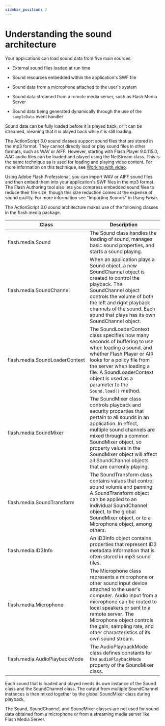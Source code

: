 ```yaml
---
sidebar_position: 2
---
```


# Understanding the sound architecture

Your applications can load sound data from five main sources:

- External sound files loaded at run time

- Sound resources embedded within the application's SWF file

- Sound data from a microphone attached to the user's system

- Sound data streamed from a remote media server, such as Flash Media Server

- Sound data being generated dynamically through the use of the `sampleData`
  event handler

Sound data can be fully loaded before it is played back, or it can be streamed,
meaning that it is played back while it is still loading.

The ActionScript 3.0 sound classes support sound files that are stored in the
mp3 format. They cannot directly load or play sound files in other formats, such
as WAV or AIFF. However, starting with Flash Player 9.0.115.0, AAC audio files
can be loaded and played using the NetStream class. This is the same technique
as is used for loading and playing video content. For more information on this
technique, see [Working with video](../working-with-video/index.md).

Using Adobe Flash Professional, you can import WAV or AIFF sound files and then
embed them into your application's SWF files in the mp3 format. The Flash
Authoring tool also lets you compress embedded sound files to reduce their file
size, though this size reduction comes at the expense of sound quality. For more
information see "Importing Sounds" in _Using Flash_.

The ActionScript 3.0 sound architecture makes use of the following classes in
the flash.media package.

| Class                          | Description                                                                                                                                                                                                                                                                                                    |
| ------------------------------ | -------------------------------------------------------------------------------------------------------------------------------------------------------------------------------------------------------------------------------------------------------------------------------------------------------------- |
| flash.media.Sound              | The Sound class handles the loading of sound, manages basic sound properties, and starts a sound playing.                                                                                                                                                                                                      |
| flash.media.SoundChannel       | When an application plays a Sound object, a new SoundChannel object is created to control the playback. The SoundChannel object controls the volume of both the left and right playback channels of the sound. Each sound that plays has its own SoundChannel object.                                          |
| flash.media.SoundLoaderContext | The SoundLoaderContext class specifies how many seconds of buffering to use when loading a sound, and whether Flash Player or AIR looks for a policy file from the server when loading a file. A SoundLoaderContext object is used as a parameter to the `Sound.load()` method.                                |
| flash.media.SoundMixer         | The SoundMixer class controls playback and security properties that pertain to all sounds in an application. In effect, multiple sound channels are mixed through a common SoundMixer object, so property values in the SoundMixer object will affect all SoundChannel objects that are currently playing.     |
| flash.media.SoundTransform     | The SoundTransform class contains values that control sound volume and panning. A SoundTransform object can be applied to an individual SoundChannel object, to the global SoundMixer object, or to a Microphone object, among others.                                                                         |
| flash.media.ID3Info            | An ID3Info object contains properties that represent ID3 metadata information that is often stored in mp3 sound files.                                                                                                                                                                                         |
| flash.media.Microphone         | The Microphone class represents a microphone or other sound input device attached to the user's computer. Audio input from a microphone can be routed to local speakers or sent to a remote server. The Microphone object controls the gain, sampling rate, and other characteristics of its own sound stream. |
| flash.media.AudioPlaybackMode  | The AudioPlaybackMode class defines constants for the `audioPlaybackMode` property of the SoundMixer class.                                                                                                                                                                                                    |

Each sound that is loaded and played needs its own instance of the Sound class
and the SoundChannel class. The output from multiple SoundChannel instances is
then mixed together by the global SoundMixer class during playback,

The Sound, SoundChannel, and SoundMixer classes are not used for sound data
obtained from a microphone or from a streaming media server like Flash Media
Server.
